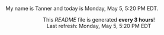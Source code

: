 My name is Tanner and today is Monday, May 5, 5:20 PM EDT.

<p align="center">This <i>README</i> file is generated <b>every 3 hours</b>!</br>Last refresh: Monday, May 5, 5:20 PM EDT<br /></p>
